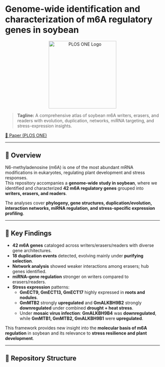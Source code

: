 # Genome-wide identification and characterization of m6A regulatory genes in soybean

<p align="center">
  <img src="plos-one-logo.png" alt="PLOS ONE Logo" width="220"/>
</p>

> **Tagline:** A comprehensive atlas of soybean m6A writers, erasers, and readers with evolution, duplication, networks, miRNA targeting, and stress-expression insights.

[📄 Paper (PLOS ONE)](https://doi.org/10.1371/journal.pone.0328773)

---

## 🌱 Overview
N6-methyladenosine (m6A) is one of the most abundant mRNA modifications in eukaryotes, regulating plant development and stress responses.  
This repository accompanies a **genome-wide study in soybean**, where we identified and characterized **42 m6A regulatory genes** grouped into **writers, erasers, and readers**.  

The analyses cover **phylogeny, gene structures, duplication/evolution, interaction networks, miRNA regulation, and stress-specific expression profiling**.

---

## 🔑 Key Findings
- **42 m6A genes** cataloged across writers/erasers/readers with diverse gene architectures.  
- **18 duplication events** detected, evolving mainly under **purifying selection**.  
- **Network analysis** showed weaker interactions among erasers; hub genes identified.  
- **miRNA–gene regulation** stronger on writers compared to erasers/readers.  
- **Stress expression** patterns:  
  - **GmECT9, GmECT13, GmECT17** highly expressed in **roots and nodules**.  
  - **GmMTB2** strongly **upregulated** and **GmALKBH9B2** strongly **downregulated** under combined **drought + heat stress**.  
  - Under **mosaic virus infection**: **GmALKBH9B4** was **downregulated**, while **GmMTB1, GmMTB2, GmALKBH9B1** were **upregulated**.  

This framework provides new insight into the **molecular basis of m6A regulation** in soybean and its relevance to **stress resilience and plant development**.

---

## 📂 Repository Structure
